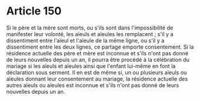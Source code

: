 # Article 150

Si le père et la mère sont morts, ou s'ils sont dans l'impossibilité de manifester leur volonté, les aïeuls et aïeules les remplacent ; s'il y a dissentiment entre l'aïeul et l'aïeule de la même ligne, ou s'il y a dissentiment entre les deux lignes, ce partage emporte consentement.   Si la résidence actuelle des père et mère est inconnue et s'ils n'ont pas donné de leurs nouvelles depuis un an, il pourra être procédé à la célébration du mariage si les aïeuls et aïeules ainsi que l'enfant lui-même en font la déclaration sous serment. Il en est de même si, un ou plusieurs aïeuls ou aïeules donnant leur consentement au mariage, la résidence actuelle des autres aïeuls ou aïeules est inconnue et s'ils n'ont pas donné de leurs nouvelles depuis un an.